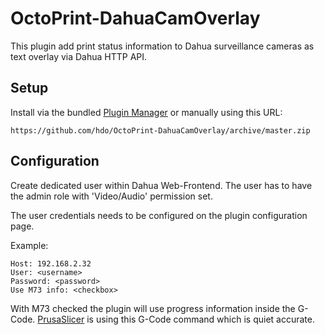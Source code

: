 # OctoPrint-DahuaCamOverlay

This plugin add print status information to Dahua surveillance cameras as text overlay via Dahua HTTP API.

## Setup

Install via the bundled [Plugin Manager](https://docs.octoprint.org/en/master/bundledplugins/pluginmanager.html)
or manually using this URL:

    https://github.com/hdo/OctoPrint-DahuaCamOverlay/archive/master.zip


## Configuration

Create dedicated user within Dahua Web-Frontend. The user has to have the admin role with 'Video/Audio' permission set.

The user credentials needs to be configured on the plugin configuration page.

Example:

```
Host: 192.168.2.32
User: <username>
Password: <password>
Use M73 info: <checkbox>
```

With M73 checked the plugin will use progress information inside the G-Code. [PrusaSlicer](https://help.prusa3d.com/en/article/prusa-specific-g-codes_112173) is using this G-Code command which is quiet accurate.


